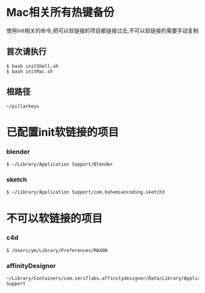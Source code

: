 # Mac相关所有热键备份

使用init相关的命令,把可以软链接的项目都链接过去,不可以软链接的需要手动复制

## 首次请执行
```
$ bash initShell.sh
$ bash initMac.sh
```

## 根路径
```
~/pillarkeys
```

# 已配置init软链接的项目

### blender

```
$ ~/Library/Application Support/Blender
```

### sketch
```
$ ~/Library/Application Support/com.bohemiancoding.sketch3
```

# 不可以软链接的项目



### c4d
```
$ /Users/ym/Library/Preferences/MAXON
```

### affinityDesigner
```
~/Library/Containers/com.seriflabs.affinitydesigner/Data/Library/Application Support
```